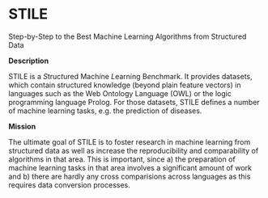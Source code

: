 # STILE
Step-by-Step to the Best Machine Learning Algorithms from Structured Data

**Description**

STILE is a *S*truc*t*ured Mach*i*ne *L*earning B*e*nchmark. It provides datasets, which contain structured knowledge (beyond plain feature vectors) in languages such as the Web Ontology Language (OWL) or the logic programming language Prolog. For those datasets, STILE defines a number of machine learning tasks, e.g. the prediction of diseases. 

**Mission**

The ultimate goal of STILE is to foster research in machine learning from structured data as well as increase the reproducibility and comparability of algorithms in that area. This is important, since a) the preparation of machine learning tasks in that area involves a significant amount of work and b) there are hardly any cross comparisions across languages as this requires data conversion processes.
